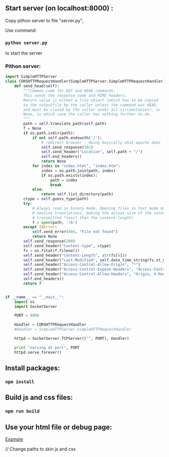 ## Start server (on localhost:8000) :
Copy pithon server to file "server.py", <br/>

Use command: 
### ` python server.py `
to start the server

### Pithon server:

```python
import SimpleHTTPServer
class CORSHTTPRequestHandler(SimpleHTTPServer.SimpleHTTPRequestHandler):
    def send_head(self):
        """Common code for GET and HEAD commands.
        This sends the response code and MIME headers.
        Return value is either a file object (which has to be copied
        to the outputfile by the caller unless the command was HEAD,
        and must be closed by the caller under all circumstances), or
        None, in which case the caller has nothing further to do.
        """
        path = self.translate_path(self.path)
        f = None
        if os.path.isdir(path):
            if not self.path.endswith('/'):
                # redirect browser - doing basically what apache does
                self.send_response(301)
                self.send_header("Location", self.path + "/")
                self.end_headers()
                return None
            for index in "index.html", "index.htm":
                index = os.path.join(path, index)
                if os.path.exists(index):
                    path = index
                    break
            else:
                return self.list_directory(path)
        ctype = self.guess_type(path)
        try:
            # Always read in binary mode. Opening files in text mode may cause
            # newline translations, making the actual size of the content
            # transmitted *less* than the content-length!
            f = open(path, 'rb')
        except IOError:
            self.send_error(404, "File not found")
            return None
        self.send_response(200)
        self.send_header("Content-type", ctype)
        fs = os.fstat(f.fileno())
        self.send_header("Content-Length", str(fs[6]))
        self.send_header("Last-Modified", self.date_time_string(fs.st_mtime))
        self.send_header("Access-Control-Allow-Origin", "*")
        self.send_header("Access-Control-Expose-Headers", "Access-Control-Allow-Origin")
        self.send_header("Access-Control-Allow-Headers", "Origin, X-Requested-With, Content-Type, Accept")
        self.end_headers()
        return f


if __name__ == "__main__":
    import os
    import SocketServer

    PORT = 8000

    Handler = CORSHTTPRequestHandler
    #Handler = SimpleHTTPServer.SimpleHTTPRequestHandler

    httpd = SocketServer.TCPServer(("", PORT), Handler)

    print "serving at port", PORT
    httpd.serve_forever()
```

## Install packages:
### `npm install`
## Build js and css files:
### `npm run build`

## Use your html file or debug page:

[Example](http://debug.ooyala.com/ea/index.html?ec=lmOGd1ZDE6MhK0I_Lw3IGeRHyksy_8np&pbid=242f532f58ad4b2e9192f84fd4ff727d&pcode=pyaDkyOqdnY0iQC2sTO4JeaXggl9&core_player=%2F%2Fplayer.ooyala.com%2Fstatic%2Fv4%2Fcandidate%2Flatest%2Fcore.min.js&video_plugins=%2F%2Fplayer.ooyala.com%2Fstatic%2Fv4%2Fcandidate%2Flatest%2Fvideo-plugin%2Fmain_html5.min.js&html5_skin=%2F%2Flocalhost%3A8000%2Fprojects%2Fskin-react-mobx%2Fbuild%2Fhtml5-skin.js&skin_asset=%2F%2Flocalhost%3A8000%2Fprojects%2Fskin-react-mobx%2Fbuild%2Fhtml5-skin.css&skin_config=%2F%2Fraw.githubusercontent.com%2FPlaybackWebTest%2FJsonFiles%2FPlayerSkin%2Fskin-default.json&trackingLevel=unset)

// Change paths to skin js and css